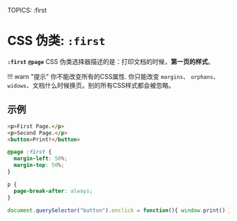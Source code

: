 TOPICS: :first

# CSS 伪类: `:first`

**`:first`** **`@page`** CSS 伪类选择器描述的是：打印文档的时候，**第一页的样式**。

!!! warn "提示"
    你不能改变所有的CSS属性. 你只能改变 `margins`、 `orphans`、 `widows`、文档什么时候换页。别的所有CSS样式都会被忽略。

## 示例

```html
<p>First Page.</p>
<p>Second Page.</p>
<button>Print!</button>
```

```css
@page :first {
  margin-left: 50%;
  margin-top: 50%;
}

p {
  page-break-after: always;
}
```

```javascript
document.querySelector("button").onclick = function(){ window.print() }
```
